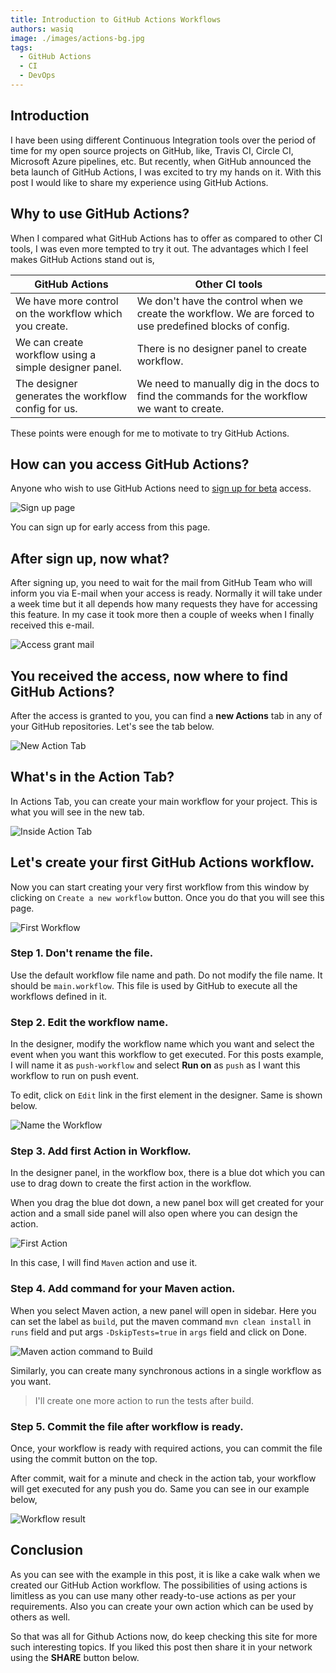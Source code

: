 ```yaml
---
title: Introduction to GitHub Actions Workflows
authors: wasiq
image: ./images/actions-bg.jpg
tags:
  - GitHub Actions
  - CI
  - DevOps
---
```


## Introduction

I have been using different Continuous Integration tools over the period of time for my open source projects on GitHub, like, Travis CI, Circle CI, Microsoft Azure pipelines, etc. But recently, when GitHub announced the beta launch of GitHub Actions, I was excited to try my hands on it. With this post I would like to share my experience using GitHub Actions.

<!--truncate-->

## Why to use GitHub Actions?

When I compared what GitHub Actions has to offer as compared to other CI tools, I was even more tempted to try it out. The advantages which I feel makes GitHub Actions stand out is,

| GitHub Actions                                         | Other CI tools                                                                                           |
| ------------------------------------------------------ | -------------------------------------------------------------------------------------------------------- |
| We have more control on the workflow which you create. | We don't have the control when we create the workflow. We are forced to use predefined blocks of config. |
| We can create workflow using a simple designer panel.  | There is no designer panel to create workflow.                                                           |
| The designer generates the workflow config for us.     | We need to manually dig in the docs to find the commands for the workflow we want to create.             |

These points were enough for me to motivate to try GitHub Actions.

## How can you access GitHub Actions?

Anyone who wish to use GitHub Actions need to [sign up for beta][sign-up] access.

![Sign up page](./images/sing-up-page.jpg)

You can sign up for early access from this page.

## After sign up, now what?

After signing up, you need to wait for the mail from GitHub Team who will inform you via E-mail when your access is ready. Normally it will take under a week time but it all depends how many requests they have for accessing this feature. In my case it took more then a couple of weeks when I finally received this e-mail.

![Access grant mail](./images/access-granted-mail.jpg)

## You received the access, now where to find GitHub Actions?

After the access is granted to you, you can find a **new Actions** tab in any of your GitHub repositories. Let's see the tab below.

![New Action Tab](./images/action-tab.jpg)

## What's in the Action Tab?

In Actions Tab, you can create your main workflow for your project. This is what you will see in the new tab.

![Inside Action Tab](./images/inside-action.jpg)

## Let's create your first GitHub Actions workflow.

Now you can start creating your very first workflow from this window by clicking on `Create a new workflow` button. Once you do that you will see this page.

![First Workflow](./images/first-workflow.jpg)

### Step 1. Don't rename the file.

Use the default workflow file name and path. Do not modify the file name. It should be `main.workflow`. This file is used by GitHub to execute all the workflows defined in it.

### Step 2. Edit the workflow name.

In the designer, modify the workflow name which you want and select the event when you want this workflow to get executed. For this posts example, I will name it as `push-workflow` and select **Run on** as `push` as I want this workflow to run on push event.

To edit, click on `Edit` link in the first element in the designer. Same is shown below.

![Name the Workflow](./images/name-workflow.jpg)

### Step 3. Add first Action in Workflow.

In the designer panel, in the workflow box, there is a blue dot which you can use to drag down to create the first action in the workflow.

When you drag the blue dot down, a new panel box will get created for your action and a small side panel will also open where you can design the action.

![First Action](./images/first-action.jpg)

In this case, I will find `Maven` action and use it.

### Step 4. Add command for your Maven action.

When you select Maven action, a new panel will open in sidebar. Here you can set the label as `build`, put the maven command `mvn clean install` in `runs` field and put args `-DskipTests=true` in `args` field and click on Done.

![Maven action command to Build](./images/cmd-maven-action.jpg)

Similarly, you can create many synchronous actions in a single workflow as you want.

> I'll create one more action to run the tests after build.

### Step 5. Commit the file after workflow is ready.

Once, your workflow is ready with required actions, you can commit the file using the commit button on the top.

After commit, wait for a minute and check in the action tab, your workflow will get executed for any push you do. Same you can see in our example below,

![Workflow result](./images/workflow-in-action.jpg)

## Conclusion

As you can see with the example in this post, it is like a cake walk when we created our GitHub Action workflow. The possibilities of using actions is limitless as you can use many other ready-to-use actions as per your requirements. Also you can create your own action which can be used by others as well.

So that was all for Github Actions now, do keep checking this site for more such interesting topics.
If you liked this post then share it in your network using the **SHARE** button below.

[sign-up]: https://github.com/features/actions
